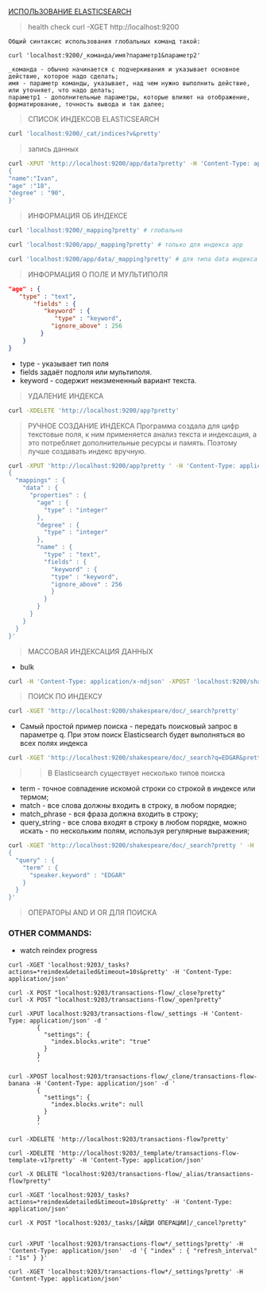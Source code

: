 [ИСПОЛЬЗОВАНИЕ ELASTICSEARCH](https://losst.ru/ispolzovanie-elasticsearch#1_%D0%9F%D1%80%D0%BE%D1%81%D0%BC%D0%BE%D1%82%D1%80_%D0%B2%D0%B5%D1%80%D1%81%D0%B8%D0%B8_Elasticsearch)


> health check
curl -XGET http://localhost:9200


```
Общий синтаксис использования глобальных команд такой:

curl 'localhost:9200/_команда/имя?параметр1&параметр2'

_команда - обычно начинается с подчеркивания и указывает основное действие, которое надо сделать;
имя - параметр команды, указывает, над чем нужно выполнить действие, или уточняет, что надо делать;
параметр1 - дополнительные параметры, которые влияют на отображение, форматирование, точность вывода и так далее;
```


>  СПИСОК ИНДЕКСОВ ELASTICSEARCH
```sh
curl 'localhost:9200/_cat/indices?v&pretty'

```


> запись данных
```sh
curl -XPUT 'http://localhost:9200/app/data?pretty' -H 'Content-Type: application/json'  -d  '
{
"name":"Ivan",
"age" :"18",
"degree" : "90",
}'
```

> ИНФОРМАЦИЯ ОБ ИНДЕКСЕ
``` sh
curl 'localhost:9200/_mapping?pretty' # глобально

curl 'localhost:9200/app/_mapping?pretty' # только для индекса app

curl 'localhost:9200/app/data/_mapping?pretty' # для типа data индекса app
```

> ИНФОРМАЦИЯ О ПОЛЕ И МУЛЬТИПОЛЯ

```json
"age" : {
   "type" : "text",
       "fields" : {
          "keyword" : {
             "type" : "keyword",
            "ignore_above" : 256
         }
    }
}
```
- type - указывает тип поля
- fields задаёт подполя или мультиполя.
- keyword - содержит неизмененный вариант текста.

> УДАЛЕНИЕ ИНДЕКСА

```sh
curl -XDELETE 'http://localhost:9200/app?pretty'
```

> РУЧНОЕ СОЗДАНИЕ ИНДЕКСА
Программа создала для цифр текстовые поля, к ним применяется анализ текста и индексация, а это потребляет дополнительные ресурсы и память. Поэтому лучше создавать индекс вручную.

```sh
curl -XPUT 'http://localhost:9200/app?pretty ' -H 'Content-Type: application/json' -d '
{
  "mappings" : {
    "data" : {
      "properties" : {
        "age" : {
          "type" : "integer"
        },
        "degree" : {
          "type" : "integer"
        },
        "name" : {
          "type" : "text",
          "fields" : {
            "keyword" : {
            "type" : "keyword",
            "ignore_above" : 256
            }
          }
        }
      }
    }
  }
}'
```

> МАССОВАЯ ИНДЕКСАЦИЯ ДАННЫХ

- bulk
```sh
curl -H 'Content-Type: application/x-ndjson' -XPOST 'localhost:9200/shakespeare/doc/_bulk?pretty' --data-binary @shakespeare_6.0.json
```

> ПОИСК ПО ИНДЕКСУ

```sh (default 10 results)
curl -XGET 'http://localhost:9200/shakespeare/doc/_search?pretty'

```

- Самый простой пример поиска - передать поисковый запрос в параметре q. При этом поиск Elasticsearch будет выполняться во всех полях индекса

```sh
curl -XGET 'http://localhost:9200/shakespeare/doc/_search?q=EDGAR&pretty '

```
>> В Elasticsearch существует несколько типов поиска

- term - точное совпадение искомой строки со строкой в индексе или термом;
- match - все слова должны входить в строку, в любом порядке;
- match_phrase - вся фраза должна входить в строку;
- query_string - все слова входят в строку в любом порядке, можно искать - по нескольким полям, используя регулярные выражения;

```sh
curl -XGET 'http://localhost:9200/shakespeare/doc/_search?pretty ' -H 'Content-Type: application/json' -d '
{
  "query" : {
    "term" : {
      "speaker.keyword" : "EDGAR"
    }
  }
}'
```

> ОПЕРАТОРЫ AND И OR ДЛЯ ПОИСКА




### OTHER COMMANDS:

- watch reindex progress
```shell
curl -XGET 'localhost:9203/_tasks?actions=*reindex&detailed&timeout=10s&pretty' -H 'Content-Type: application/json'

```

```shell
curl -X POST "localhost:9203/transactions-flow/_close?pretty"
curl -X POST "localhost:9203/transactions-flow/_open?pretty"

curl -XPUT localhost:9203/transactions-flow/_settings -H 'Content-Type: application/json' -d '
        {
          "settings": {
            "index.blocks.write": "true"
          }
        }
        '
        
curl -XPOST localhost:9203/transactions-flow/_clone/transactions-flow-banana -H 'Content-Type: application/json' -d '
        {
          "settings": {
            "index.blocks.write": null
          }
        }
        '

curl -XDELETE 'http://localhost:9203/transactions-flow?pretty'

curl -XDELETE 'http://localhost:9203/_template/transactions-flow-template-v1?pretty' -H 'Content-Type: application/json'

curl -X DELETE "localhost:9203/transactions-flow/_alias/transactions-flow?pretty"

curl -XGET 'localhost:9203/_tasks?actions=*reindex&detailed&timeout=10s&pretty' -H 'Content-Type: application/json'

curl -X POST "localhost:9203/_tasks/[АЙДИ ОПЕРАЦИИ]/_cancel?pretty"


curl -XPUT 'localhost:9203/transactions-flow*/_settings?pretty' -H 'Content-Type: application/json'  -d '{ "index" : { "refresh_interval" : "1s" } }'

curl -XGET 'localhost:9203/transactions-flow*/_settings?pretty' -H 'Content-Type: application/json' 

```
